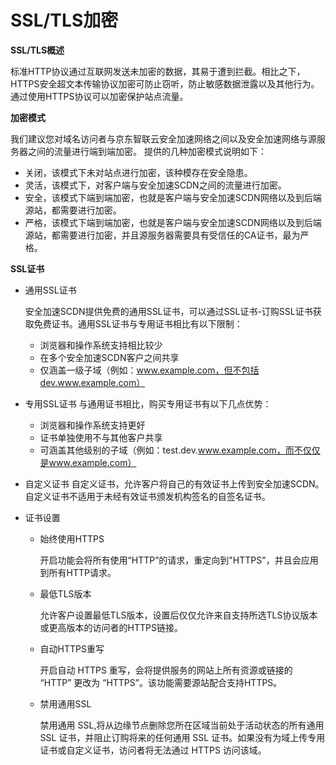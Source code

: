 
# SSL/TLS加密
**SSL/TLS概述**


标准HTTP协议通过互联网发送未加密的数据，其易于遭到拦截。相比之下，HTTPS安全超文本传输​​协议加密可防止窃听，防止敏感数据泄露以及其他行为。通过使用HTTPS协议可以加密保护站点流量。


**加密模式**


我们建议您对域名访问者与京东智联云安全加速网络之间以及安全加速网络与源服务器之间的流量进行端到端加密。
提供的几种加密模式说明如下：

- 关闭，该模式下未对站点进行加密，该种模存在安全隐患。
- 灵活，该模式下，对客户端与安全加速SCDN之间的流量进行加密。
- 安全，该模式下端到端加密，也就是客户端与安全加速SCDN网络以及到后端源站，都需要进行加密。
- 严格，该模式下端到端加密，也就是客户端与安全加速SCDN网络以及到后端源站，都需要进行加密，并且源服务器需要具有受信任的CA证书，最为严格。


**SSL证书**
- 通用SSL证书

   安全加速SCDN提供免费的通用SSL证书，可以通过SSL证书-订购SSL证书获取免费证书。通用SSL证书与专用证书相比有以下限制：
   - 浏览器和操作系统支持相比较少
   - 在多个安全加速SCDN客户之间共享
   - 仅涵盖一级子域（例如：www.example.com，但不包括dev.www.example.com）

- 专用SSL证书
  与通用证书相比，购买专用证书有以下几点优势：
   - 浏览器和操作系统支持更好
   - 证书单独使用不与其他客户共享
   - 可涵盖其他级别的子域（例如：test.dev.www.example.com，而不仅仅是www.example.com）


- 自定义证书
  自定义证书，允许客户将自己的有效证书上传到安全加速SCDN。自定义证书不适用于未经有效证书颁发机构签名的自签名证书。


- 证书设置

  - 始终使用HTTPS

    开启功能会将所有使用“HTTP”的请求，重定向到"HTTPS"，并且会应用到所有HTTP请求。

  - 最低TLS版本

    允许客户设置最低TLS版本，设置后仅仅允许来自支持所选TLS协议版本或更高版本的访问者的HTTPS链接。

  - 自动HTTPS重写

    开启自动 HTTPS 重写，会将提供服务的网站上所有资源或链接的 “HTTP” 更改为 “HTTPS”。该功能需要源站配合支持HTTPS。

  - 禁用通用SSL

    禁用通用 SSL,将从边缘节点删除您所在区域当前处于活动状态的所有通用 SSL 证书，并阻止订购将来的任何通用 SSL 证书。如果没有为域上传专用证书或自定义证书，访问者将无法通过 HTTPS 访问该域。
